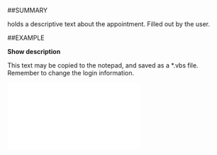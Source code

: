 

##SUMMARY


holds a descriptive text about the appointment. Filled out by the user.



##EXAMPLE

**Show description**

This text may be copied to the notepad, and saved as a *.vbs file. Remember to change the login information.

![](../../Examples/vbs/SOAppointment.Example.vbs.txt)





